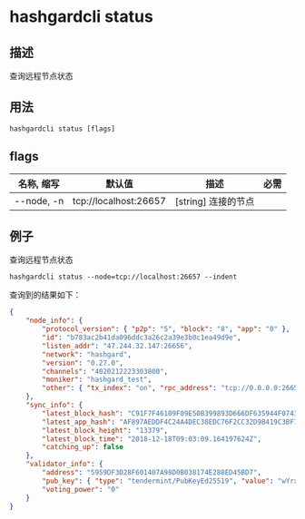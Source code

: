 # hashgardcli status

## 描述

查询远程节点状态

## 用法

```shell
hashgardcli status [flags]
```

## flags

| 名称, 缩写 | 默认值                | 描述                | 必需 |
| ---------- | --------------------- | ------------------- | ---- |
| --node, -n | tcp://localhost:26657 | [string] 连接的节点 |      |

## 例子

查询远程节点状态

```shell
hashgardcli status --node=tcp://localhost:26657 --indent
```

查询到的结果如下：

```json
{
    "node_info": {
        "protocol_version": { "p2p": "5", "block": "8", "app": "0" },
        "id": "b783ac2b41da096ddc3a26c2a39e3b0c1ea49d9e",
        "listen_addr": "47.244.32.147:26656",
        "network": "hashgard",
        "version": "0.27.0",
        "channels": "4020212223303800",
        "moniker": "hashgard_test",
        "other": { "tx_index": "on", "rpc_address": "tcp://0.0.0.0:26657" }
    },
    "sync_info": {
        "latest_block_hash": "C91F7F46109F09E50B399893D666DF635944F0743F532F1D7D47B8D6CAD63926",
        "latest_app_hash": "AF897AEDDF4C24A4DEC38EDC76F2CC32D9B419C3BF75D922F95A48B35332D108",
        "latest_block_height": "13379",
        "latest_block_time": "2018-12-18T09:03:09.164197624Z",
        "catching_up": false
    },
    "validator_info": {
        "address": "5959DF3D28F601407A98D0B038174E288ED45BD7",
        "pub_key": { "type": "tendermint/PubKeyEd25519", "value": "wYrxKp7cw14eQiqzfGBggEV474ZA2lc35AieJM5SM6Y=" },
        "voting_power": "0"
    }
}
```
